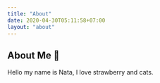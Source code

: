 ```yaml
---
title: "About"
date: 2020-04-30T05:11:58+07:00
layout: "about"
---
```


## About Me 🍓

Hello my name is Nata, I love strawberry and cats.
